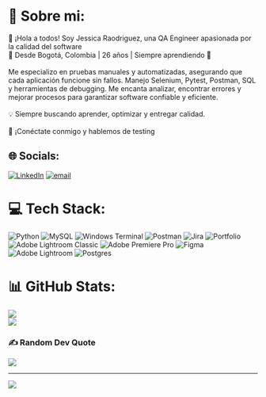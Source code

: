 

# 💫 Sobre mi:
👋 ¡Hola a todos! Soy Jessica Raodriguez, una QA Engineer apasionada por la calidad del software<br>📍 Desde Bogotá, Colombia | 26 años | Siempre aprendiendo 🚀<br><br>Me especializo en pruebas manuales y automatizadas, asegurando que cada aplicación funcione sin fallos. Manejo Selenium, Pytest, Postman, SQL y herramientas de debugging. Me encanta analizar, encontrar errores y mejorar procesos para garantizar software confiable y eficiente.<br><br>💡 Siempre buscando aprender, optimizar y entregar calidad.<br><br>🔗 ¡Conéctate conmigo y hablemos de testing


## 🌐 Socials:
[![LinkedIn](https://img.shields.io/badge/LinkedIn-%230077B5.svg?logo=linkedin&logoColor=white)](jessirodriguez9812@gmail.com) [![email](https://img.shields.io/badge/Email-D14836?logo=gmail&logoColor=white)](mailto:jessirodriguez9812@gmail.com) 

# 💻 Tech Stack:
![Python](https://img.shields.io/badge/python-3670A0?style=for-the-badge&logo=python&logoColor=ffdd54) ![MySQL](https://img.shields.io/badge/mysql-4479A1.svg?style=for-the-badge&logo=mysql&logoColor=white) ![Windows Terminal](https://img.shields.io/badge/Windows%20Terminal-%234D4D4D.svg?style=for-the-badge&logo=windows-terminal&logoColor=white) ![Postman](https://img.shields.io/badge/Postman-FF6C37?style=for-the-badge&logo=postman&logoColor=white) ![Jira](https://img.shields.io/badge/jira-%230A0FFF.svg?style=for-the-badge&logo=jira&logoColor=white) ![Portfolio](https://img.shields.io/badge/Portfolio-%23000000.svg?style=for-the-badge&logo=firefox&logoColor=#FF7139) ![Adobe Lightroom Classic](https://img.shields.io/badge/Adobe%20Lightroom%20Classic-31A8FF.svg?style=for-the-badge&logo=Adobe%20Lightroom%20Classic&logoColor=white) ![Adobe Premiere Pro](https://img.shields.io/badge/Adobe%20Premiere%20Pro-9999FF.svg?style=for-the-badge&logo=Adobe%20Premiere%20Pro&logoColor=white) ![Figma](https://img.shields.io/badge/figma-%23F24E1E.svg?style=for-the-badge&logo=figma&logoColor=white) ![Adobe Lightroom](https://img.shields.io/badge/Adobe%20Lightroom-31A8FF.svg?style=for-the-badge&logo=Adobe%20Lightroom&logoColor=white) ![Postgres](https://img.shields.io/badge/postgres-%23316192.svg?style=for-the-badge&logo=postgresql&logoColor=white)
# 📊 GitHub Stats:
![](https://github-readme-stats.vercel.app/api?username=JessiRodriguez98&theme=tokyonight&hide_border=false&include_all_commits=false&count_private=false)<br/>
![](https://nirzak-streak-stats.vercel.app/?user=JessiRodriguez98&theme=tokyonight&hide_border=false)<br/>


### ✍️ Random Dev Quote
![](https://quotes-github-readme.vercel.app/api?type=horizontal&theme=radical)

---
[![](https://visitcount.itsvg.in/api?id=JessiRodriguez98&icon=0&color=0)](https://visitcount.itsvg.in)

<!-- Proudly created with GPRM ( https://gprm.itsvg.in ) -->
